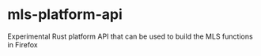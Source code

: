 # mls-platform-api

Experimental Rust platform API that can be used to build the MLS functions in Firefox
